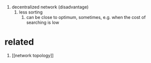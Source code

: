 1. decentralized network (disadvantage)
	1. less sorting
		1. can be close to optimum, sometimes, e.g. when the cost of searching is low

# related
1. [[network topology]]